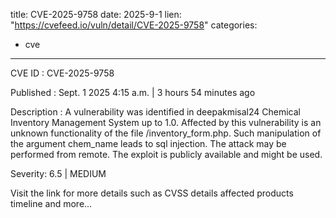  
title: CVE-2025-9758
date: 2025-9-1
lien: "https://cvefeed.io/vuln/detail/CVE-2025-9758"
categories:
  - cve
---

CVE ID : CVE-2025-9758

Published :  Sept. 1
2025
4:15 a.m. | 3 hours
54 minutes ago

Description : A vulnerability was identified in deepakmisal24 Chemical Inventory Management System up to 1.0. Affected by this vulnerability is an unknown functionality of the file /inventory_form.php. Such manipulation of the argument chem_name leads to sql injection. The attack may be performed from remote. The exploit is publicly available and might be used.

Severity: 6.5 | MEDIUM

Visit the link for more details
such as CVSS details
affected products
timeline
and more...
